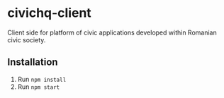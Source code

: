 # civichq-client
Client side for platform of civic applications developed within Romanian civic society.

## Installation

1. Run `npm install`
1. Run `npm start`